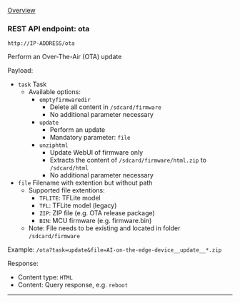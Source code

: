 [Overview](_OVERVIEW.md) 

### REST API endpoint: ota

`http://IP-ADDRESS/ota`


Perform an Over-The-Air (OTA) update


Payload:
- `task` Task
  - Available options:
    - `emptyfirmwaredir`
      - Delete all content in `/sdcard/firmware`
      - No additional parameter necessary
    - `update`
      - Perform an update
      - Mandatory parameter: `file` 
    - `unziphtml`
      - Update WebUI of firmware only
      - Extracts the content of `/sdcard/firmware/html.zip` to `/sdcard/html`
      - No additional parameter necessary
- `file` Filename with extention but without path
  - Supported file extentions:
    - `TFLITE`: TFLite model
    - `TFL`: TFLite model (legacy)
    - `ZIP`: ZIP file (e.g. OTA release package)
    - `BIN`: MCU firmware (e.g. firmware.bin)
  - Note: File needs to be existing and located in folder `/sdcard/firmware`
    
Example: `/ota?task=update&file=AI-on-the-edge-device__update__*.zip`


Response:
- Content type: `HTML`
- Content: Query response, e.g. `reboot`

---
